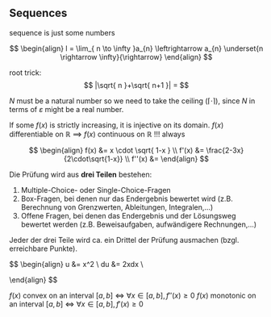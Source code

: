 ## Sequences

sequence is just some numbers


$$
\begin{align}
l = \lim_{ n \to \infty }a_{n} \leftrightarrow a_{n} \underset{n \rightarrow \infty}{\rightarrow}
\end{align}
$$

root trick:
$$
|\sqrt{ n }+\sqrt{ n+1 }| = 
$$



$N$ must be a natural number so we need to take the ceiling ($\lceil{\cdot}\rceil$), since $N$ in terms of $\varepsilon$ might be a real number.



️If some $f(x)$ is strictly increasing, it is injective on its domain.
$f(x)$ differentiable on $\mathbb R$ $\implies$ $f(x)$ continuous on $\mathbb R$ !!! always





$$
\begin{align}
f(x) &= x \cdot \sqrt{ 1-x } \\
f'(x) &= \frac{2-3x}{2\cdot\sqrt{1-x}} \\
f''(x) &= 
\end{align}
$$


Die Prüfung wird aus **drei Teilen** bestehen:

1. Multiple-Choice- oder Single-Choice-Fragen
2. Box-Fragen, bei denen nur das Endergebnis bewertet wird (z.B. Berechnung von Grenzwerten, Ableitungen, Integralen,...)
3. Offene Fragen, bei denen das Endergebnis und der Lösungsweg bewertet werden (z.B. Beweisaufgaben, aufwändigere Rechnungen,...)

Jeder der drei Teile wird ca. ein Drittel der Prüfung ausmachen (bzgl. erreichbare Punkte).



$$
\begin{align}
u &= x^2 \\
du &= 2xdx \\


\end{align}
$$






$f(x)$ convex on an interval $[a, b]$ $\iff$ $\forall x \in [a, b], f''(x) \geq 0$
$f(x)$ monotonic on an interval $[a, b]$ $\iff$ $\forall x \in [a, b], f'(x) \geq 0$




